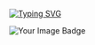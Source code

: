 

[![Typing SVG](https://readme-typing-svg.demolab.com?font=Fira+Code&weight=500&size=21&duration=3000&pause=1500&color=F75B5B&width=435&lines=It's+Aryan+Solpankhi;Cybersecurity+Enthusiast;Bug+Bounty+Hunter)](https://git.io/typing-svg)

<img src="https://tryhackme-badges.s3.amazonaws.com/BettercallAryan.png" alt="Your Image Badge" />
